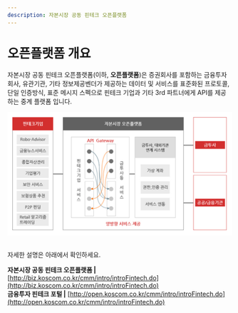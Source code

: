 ```yaml
---
description: 자본시장 공동 핀테크 오픈플랫폼
---
```


# 오픈플랫폼 개요

자본시장 공동 핀테크 오픈플랫폼\(이하, **오픈플랫폼**\)은 증권회사를 포함하는 금융투자회사, 유관기관, 기타 정보제공벤더가 제공하는 데이터 및 서비스를 표준화된 프로토콜, 단일 인증방식, 표준 메시지 스펙으로 핀테크 기업과 기타 3rd 파트너에게 API를 제공하는 중계 플랫폼 입니다.

![&#xC790;&#xBCF8;&#xC2DC;&#xC7A5; &#xC624;&#xD508;&#xD50C;&#xB7AB;&#xD3FC;](../.gitbook/assets/image%20%2853%29.png)





## 

자세한 설명은 아래에서 확인하세요.

**자본시장 공동 핀테크 오픈플랫폼      \|**    [http://biz.koscom.co.kr/cmm/intro/introFintech.do](http://biz.koscom.co.kr/cmm/intro/introFintech.do)  
**금융투자 핀테크 포털                           \|**    [http://open.koscom.co.kr/cmm/intro/introFintech.do](http://open.koscom.co.kr/cmm/intro/introFintech.do)



